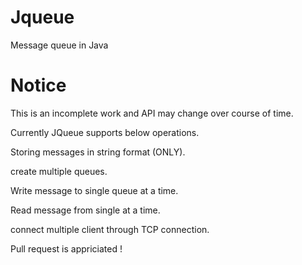 # Jqueue
Message queue in Java

# Notice

This is an incomplete work and API may change over course of time.

Currently JQueue supports below operations.

Storing messages in string format (ONLY).

create multiple queues.

Write message to single queue at a time.

Read message from single at a time.

connect multiple client through TCP connection.



Pull request is appriciated !


